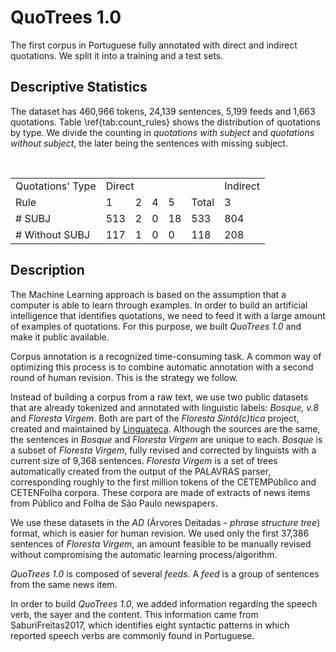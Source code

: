 # QuoTrees 1.0
The first corpus in Portuguese fully annotated with direct and indirect quotations. We split it into a training and a test sets.

## Descriptive Statistics

The dataset has 460,966 tokens, 24,139 sentences, 5,199 feeds and 1,663 quotations. Table \ref{tab:count_rules} shows the distribution of quotations by type. We divide the counting in _quotations with subject_ and _quotations without subject_, the later being the sentences with missing subject.

<table>
  <tr>
    <td>Quotations' Type</td><td colspan=5>Direct</td><td>Indirect</td>
  </tr>
  <tr>
    <td>Rule</td><td>1</td><td>2</td><td>4</td><td>5</td><td>Total</td><td>3</td>
  </tr>
  <tr>
    <td># SUBJ</td><td>513</td><td>2</td><td>0</td><td>18</td><td>533</td><td>804</td>
  </tr>
  <tr>
    <td># Without SUBJ</td><td>117</td><td>1</td><td>0</td><td>0</td><td>118</td><td>208</td>
  </tr>
</table>

## Description

The Machine Learning approach is based on the assumption that a computer is able to learn through examples. In order to build an artificial intelligence that identifies quotations, we need to feed it with a large amount of examples of quotations. For this purpose, we built _QuoTrees 1.0_ and make it public available.

Corpus annotation is a recognized time-consuming task. A common way of optimizing this process is to combine automatic annotation with a second round of human revision. This is the strategy we follow.

Instead of building a corpus from a raw text, we use two public datasets that are already tokenized and annotated with linguistic labels: _Bosque, v.8_  and _Floresta Virgem_. Both are part of the _Floresta Sintá(c)tica_ project, created and maintained by [Linguateca](https://www.linguateca.pt/). Although the sources are the same, the sentences in _Bosque_ and _Floresta Virgem_ are unique to each. _Bosque_ is a subset of _Floresta Virgem_, fully revised and corrected by linguists with a current size of 9,368 sentences. _Floresta Virgem_ is a set of trees automatically created from the output of the PALAVRAS parser, corresponding roughly to the first million tokens of the CETEMPúblico and CETENFolha corpora. These corpora are made of extracts of news items from Público and Folha de São Paulo newspapers.

We use these datasets in the _AD_ (Árvores Deitadas - _phrase structure tree_) format, which is easier for human revision. We used only the first 37,386 sentences of _Floresta Virgem_, an amount feasible to be manually revised without compromising the automatic learning process/algorithm.

_QuoTrees 1.0_ is composed of several _feeds_. A _feed_ is a group of sentences from the same news item.

In order to build _QuoTrees 1.0_, we added information regarding the speech verb, the sayer and the content. This information came from SaburiFreitas2017, which identifies eight syntactic patterns in which reported speech verbs are commonly found in Portuguese.

